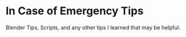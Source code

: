 # In Case of Emergency Tips
Blender Tips, Scripts, and any other tips I learned that may be helpful. 
